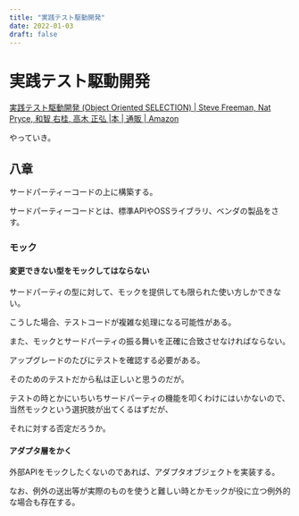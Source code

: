 ```yaml
---
title: "実践テスト駆動開発"
date: 2022-01-03
draft: false
---
```

# 実践テスト駆動開発



[実践テスト駆動開発 (Object Oriented SELECTION) | Steve Freeman, Nat Pryce, 和智 右桂, 高木 正弘 |本 | 通販 | Amazon](https://www.amazon.co.jp/%E5%AE%9F%E8%B7%B5%E3%83%86%E3%82%B9%E3%83%88%E9%A7%86%E5%8B%95%E9%96%8B%E7%99%BA-Object-Oriented-SELECTION-Freeman/dp/4798124583)



やっていき。



## 八章



サードパーティーコードの上に構築する。



サードパーティーコードとは、標準APIやOSSライブラリ、ベンダの製品をさす。



### モック



#### 変更できない型をモックしてはならない



サードパーティの型に対して、モックを提供しても限られた使い方しかできない。



こうした場合、テストコードが複雑な処理になる可能性がある。



また、モックとサードパーティの振る舞いを正確に合致させなければならない。



アップグレードのたびにテストを確認する必要がある。



そのためのテストだから私は正しいと思うのだが。



テストの時とかにいちいちサードパーティの機能を叩くわけにはいかないので、当然モックという選択肢が出てくるはずだが、



それに対する否定だろうか。



#### アダプタ層をかく



外部APIをモックしたくないのであれば、アダプタオブジェクトを実装する。



なお、例外の送出等が実際のものを使うと難しい時とかモックが役に立つ例外的な場合も存在する。
